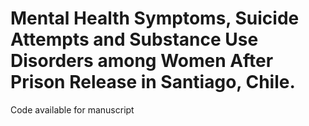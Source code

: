 # Mental Health Symptoms, Suicide Attempts and Substance Use Disorders among Women After Prison Release in Santiago, Chile.
Code available for manuscript
